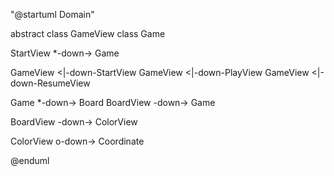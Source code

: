 "@startuml Domain"

abstract class GameView
class Game

StartView *-down-> Game



GameView <|-down-StartView
GameView <|-down-PlayView
GameView <|-down-ResumeView



Game *-down-> Board
BoardView -down-> Game

BoardView -down-> ColorView


ColorView o-down-> Coordinate


@enduml